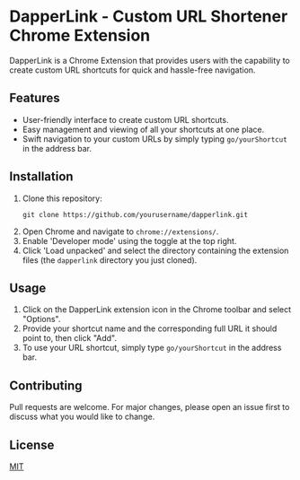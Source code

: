# DapperLink - Custom URL Shortener Chrome Extension

DapperLink is a Chrome Extension that provides users with the capability to create custom URL shortcuts for quick and hassle-free navigation. 

## Features

- User-friendly interface to create custom URL shortcuts.
- Easy management and viewing of all your shortcuts at one place.
- Swift navigation to your custom URLs by simply typing `go/yourShortcut` in the address bar.

## Installation

1. Clone this repository:
    ```
    git clone https://github.com/yourusername/dapperlink.git
    ```
2. Open Chrome and navigate to `chrome://extensions/`.
3. Enable 'Developer mode' using the toggle at the top right.
4. Click 'Load unpacked' and select the directory containing the extension files (the `dapperlink` directory you just cloned).

## Usage

1. Click on the DapperLink extension icon in the Chrome toolbar and select "Options".
2. Provide your shortcut name and the corresponding full URL it should point to, then click "Add".
3. To use your URL shortcut, simply type `go/yourShortcut` in the address bar.

## Contributing

Pull requests are welcome. For major changes, please open an issue first to discuss what you would like to change.

## License

[MIT](https://choosealicense.com/licenses/mit/)
